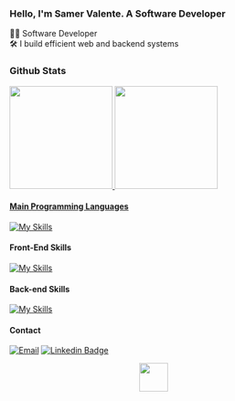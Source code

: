 ### Hello, I'm Samer Valente. A Software Developer

👨🏻 Software Developer <br/> 
🛠️ I build efficient web and backend systems 

### Github Stats
  <a href="https://github.com/samervalente">
  <img height="180em" src="https://github-readme-stats.vercel.app/api?username=samervalente&show_icons=true&theme=dracula&include_all_commits=true&count_private=true" />
  <img height="180em" src="https://github-readme-stats.vercel.app/api/top-langs/?username=samervalente&layout=compact&langs_count=7&theme=dracula" />

 
#### Main Programming Languages 
 [![My Skills](https://skillicons.dev/icons?i=js,ts,java&perline=4)](https://skillicons.dev)

#### Front-End Skills
 [![My Skills](https://skillicons.dev/icons?i=html,css,react,redux,nextjs,materialui,tailwindcss,figma&perline=10)](https://skillicons.dev)
  
#### Back-end Skills
 [![My Skills](https://skillicons.dev/icons?i=nodejs,spring,express,nestjs,prisma,postgresql,mongodb,aws,docker,jest&perline=10)](https://skillicons.dev)


#### Contact
<div align="left">
  
  [![Email](https://img.shields.io/badge/Gmail-D14836?style=for-the-badge&logo=gmail&logoColor=white)](mailto:samervalente@gmail.com)
  [![Linkedin Badge](https://img.shields.io/badge/LinkedIn-0077B5?style=for-the-badge&logo=linkedin&logoColor=white)](https://www.linkedin.com/in/samervalente/)
</div>

<div align="right">
    <div align="center"> 
  <img width="50px" height="50px" src="https://cdn-icons-png.flaticon.com/512/1751/1751898.png" />
  </div>
</div>

  
  
  

